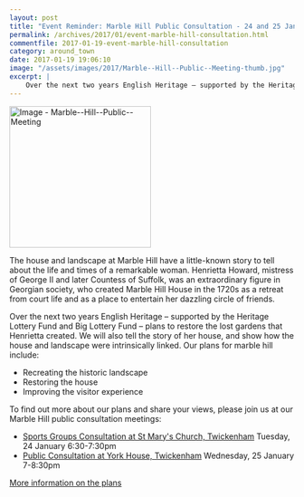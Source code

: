 ```yaml
---
layout: post
title: "Event Reminder: Marble Hill Public Consultation - 24 and 25 January 2017"
permalink: /archives/2017/01/event-marble-hill-consultation.html
commentfile: 2017-01-19-event-marble-hill-consultation
category: around_town
date: 2017-01-19 19:06:10
image: "/assets/images/2017/Marble--Hill--Public--Meeting-thumb.jpg"
excerpt: |
    Over the next two years English Heritage – supported by the Heritage Lottery Fund and Big Lottery Fund – plans to restore the lost gardens that Henrietta created. We will also tell the story of her house, and show how the house and landscape were intrinsically linked. On the 24 and 25 of January, there are consultations with the public so you can have your say.
---
```


<a href="/assets/images/2017/Marble--Hill--Public--Meeting.jpg" title="Click for a larger image"><img src="/assets/images/2017/Marble--Hill--Public--Meeting-thumb.jpg" width="250" alt="Image - Marble--Hill--Public--Meeting"  class="photo right"/></a>

The house and landscape at Marble Hill have a little-known story to tell about the life and times of a remarkable woman. Henrietta Howard, mistress of George II and later Countess of Suffolk, was an extraordinary figure in Georgian society, who created Marble Hill House in the 1720s as a retreat from court life and as a place to entertain her dazzling circle of friends.

Over the next two years English Heritage – supported by the Heritage Lottery Fund and Big Lottery Fund – plans to restore the lost gardens that Henrietta created. We will also tell the story of her house, and show how the house and landscape were intrinsically linked. Our plans for marble hill include:

-   Recreating the historic landscape
-   Restoring the house
-   Improving the visitor experience

To find out more about our plans and share your views, please join us at our Marble Hill public consultation meetings:

-   [Sports Groups Consultation at St Mary's Church, Twickenham](/event/event/200705146013)
    Tuesday, 24 January 6:30-7:30pm
-   [Public Consultation at York House, Twickenham](/event/event/200705146012)
    Wednesday, 25 January 7-8:30pm

[More information on the plans](http://www.english-heritage.org.uk/visit/places/marble-hill-house/marble-hill-revived)
